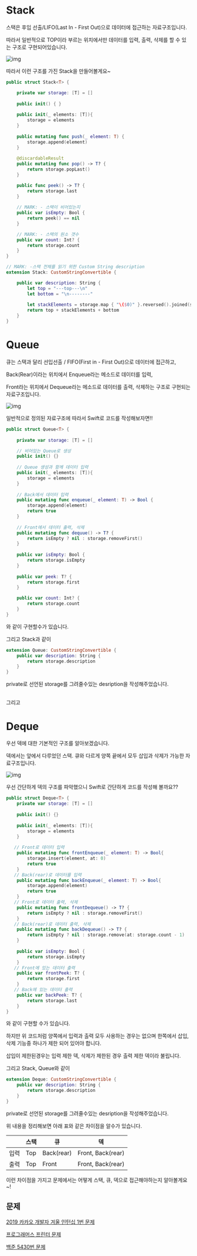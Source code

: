 # Stack

스택은 후입 선출/LIFO(Last In - First Out)으로 데이터에 접근하는 자료구조입니다.

따라서 일반적으로 TOP이라 부르는 위치에서만 데이터를 입력, 출력, 삭제를 할 수 있는 구조로 구현되어있습니다. 

![img](https://k.kakaocdn.net/dn/bhG6Aw/btqESoVmtYh/xLIVFZbhZEmjpkdYIMsne0/img.png)

따라서 이런 구조를 가진 Stack을 만들어볼게요~

```swift
public struct Stack<T> {

    private var storage: [T] = []
    
    public init() { }
    
    public init(_ elements: [T]){
        storage = elements
    }
    
    public mutating func push(_ element: T) {
        storage.append(element)
    }
    
    @discardableResult
    public mutating func pop() -> T? {
        return storage.popLast()
    }

    public func peek() -> T? {
        return storage.last
    }
    
    // MARK: - 스택이 비어있는지
    public var isEmpty: Bool {
        return peek() == nil
    }

    // MARK: - 스택의 원소 갯수
    public var count: Int? {
        return storage.count
    }
}
```

 

```swift
// MARK: -스택 전체를 읽기 위한 Custom String description
extension Stack: CustomStringConvertible {

	public var description: String {
    	let top = "---top---\n"
        let bottom = "\n--------"
        
        let stackElements = storage.map { "\($0)" }.reversed().joined(separator: "\n")
        return top + stackElements + bottom
    }
}
```



# Queue

큐는 스택과 달리 선입선출 / FIFO(First in - First Out)으로 데이터에 접근하고, 

Back(Rear)이라는 위치에서 Enqueue라는 메소드로 데이터를 입력,

 

Front라는 위치에서 Dequeue라는 메소드로 데이터를 출력, 삭제하는 구조로 구현되는 자료구조입니다.

 



![img](https://k.kakaocdn.net/dn/bp7mXC/btqEShDd36M/yC80pBj4ooyVtXEzpmNgIk/img.png)



 

일반적으로 정의된 자료구조에 따라서 Swift로 코드를 작성해보자면!!

 

```swift
public struct Queue<T> {
    
    private var storage: [T] = []

    // 비어있는 Queue로 생성
    public init() {}
    
    // Queue 생성과 함께 데이터 입력
    public init(_ elements: [T]){
        storage = elements
    }
    
    // Back에서 데이터 입력
    public mutating func enqueue(_ element: T) -> Bool {
        storage.append(element)
        return true
    }
    
    // Front에서 데이터 출력, 삭제 
    public mutating func dequue() -> T? {
        return isEmpty ? nil : storage.removeFirst()
    }
    
    public var isEmpty: Bool {
        return storage.isEmpty
    }
    
    public var peek: T? {
        return storage.first
    }

    public var count: Int? {
        return storage.count
    }
}
```

와 같이 구현할수가 있습니다. 

 

그리고 Stack과 같이

```swift
extension Queue: CustomStringConvertible {
    public var description: String {
        return storage.description
    }
}
```

private로 선언된 storage를 그려줄수있는 desription을 작성해주었습니다.

## 

그리고 

# Deque

우선 덱에 대한 기본적인 구조를 알아보겠습니다. 

덱에서는 앞에서 다루었던 스택. 큐와 다르게 양쪽 끝에서 모두 삽입과 삭제가 가능한 자료구조입니다.

 



![img](https://k.kakaocdn.net/dn/qRGUD/btqETLQDm4x/v8rWjayzQlnTm5BS9AwDpK/img.png)



우선 간단하게 덱의 구조를 파악했으니 Swift로 간단하게 코드를 작성해 볼까요??

 

```swift
public struct Deque<T> {
    private var storage: [T] = []
    
    public init() {}
    
    public init(_ elements: [T]){
        storage = elements
    }
    
   // Front로 데이터 입력
    public mutating func frontEnqueue(_ element: T) -> Bool{
        storage.insert(element, at: 0)
        return true
    }
   // Back(rear)로 데이터를 입력 
    public mutating func backEnqueue(_ element: T) -> Bool{
        storage.append(element)
        return true
    }
   // Front로 데이터 출력, 삭제 
    public mutating func frontDequeue() -> T? {
        return isEmpty ? nil : storage.removeFirst()
    }
   // Back(rear)로 데이터 출력, 삭제 
    public mutating func backDequeue() -> T? {
        return isEmpty ? nil : storage.remove(at: storage.count - 1)
    }
    
    public var isEmpty: Bool {
        return storage.isEmpty
    }
   // Front에 있는 데이터 출력
    public var frontPeek: T? {
        return storage.first
    }
   // Back에 있는 데이터 출력   
    public var backPeek: T? {
        return storage.last
    }
}
```

와 같이 구현할 수가 있습니다.

 하지만 위 코드처럼 양쪽에서 입력과 출력 모두 사용하는 경우는 없으며 한쪽에서 삽입, 삭제 기능중 하나가 제한 되어 있어야 합니다.

삽입이 제한된경우는 입력 제한 덱, 삭제가 제한된 경우 출력 제한 덱이라 불립니다.

그리고 Stack, Queue와 같이 

```swift
extension Deque: CustomStringConvertible {
    public var description: String {
        return storage.description
    }
}
```

private로 선언된 storage를 그려줄수있는 desription을 작성해주었습니다.

위 내용을 정리해보면 아래 표와 같은 차이점을 알수가 있습니다.

|      | 스택 | 큐         | 덱                |
| ---- | ---- | ---------- | ----------------- |
| 입력 | Top  | Back(rear) | Front, Back(rear) |
| 출력 | Top  | Front      | Front, Back(rear) |



이런 차이점을 가지고 문제에서는 어떻게 스택, 큐, 덱으로 접근해야하는지 알아볼게요~!

## 문제

[2019 카카오 개발자 겨울 인턴십 1번 문제](https://programmers.co.kr/learn/courses/30/lessons/64061)

[프로그래머스 프린터 문제](https://programmers.co.kr/learn/courses/30/lessons/42587)

[백준 5430번 문제](https://www.acmicpc.net/problem/5430)